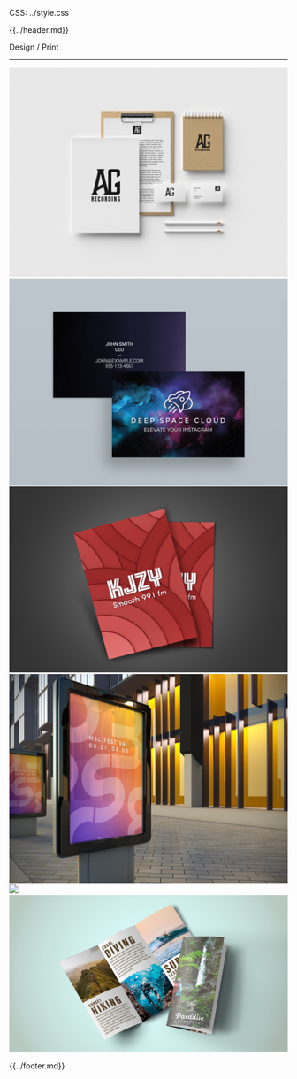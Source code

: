 CSS: ../style.css

{{../header.md}}

Design / Print

---

![](./images/ag-recording-2.png)
![](./images/dsc-biz-card.png)
![](./images/kzst-flyer.png)
![](./images/msc-poster-billboard.png)
![](./images/oasis-billboard.png)
![](./images/trifold.png)

{{../footer.md}}
